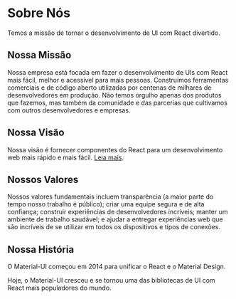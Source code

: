 # Sobre Nós

<p class="description">Temos a missão de tornar o desenvolvimento de UI com React divertido.</p>

## Nossa Missão

Nossa empresa está focada em fazer o desenvolvimento de UIs com React mais fácil, melhor e acessível para mais pessoas. Construímos ferramentas comerciais e de código aberto utilizadas por centenas de milhares de desenvolvedores em produção. Não temos orgulho apenas dos produtos que fazemos, mas também da comunidade e das parcerias que cultivamos com outros desenvolvedores e empresas.

## Nossa Visão

Nossa visão é fornecer componentes do React para um desenvolvimento web mais rápido e mais fácil. [Leia mais](/discover-more/vision/).

## Nossos Valores

Nossos valores fundamentais incluem transparência (a maior parte do tempo nosso trabalho é público); criar uma equipe segura e de alta confiança; construir experiências de desenvolvedores incríveis; manter um ambiente de trabalho saudável; e ajudar a entregar experiências web que são incríveis de se utilizar em todos os dispositivos e tipos de conexões.

## Nossa História

O Material-UI começou em 2014 para unificar o React e o Material Design.

Hoje, o Material-UI cresceu e se tornou uma das bibliotecas de UI com React mais populadores do mundo.
